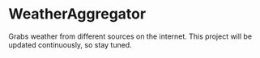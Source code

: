 # WeatherAggregator
Grabs weather from different sources on the internet. This project will be updated continuously, so stay tuned.

